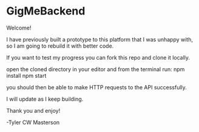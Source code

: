# GigMeBackend

Welcome!

I have previously built a prototype to this platform that I was unhappy with, so I am going to rebuild it with better code.

If you want to test my progress you can fork this repo and clone it locally.

open the cloned directory in your editor and from the terminal run:
 npm install
 npm start

you should then be able to make HTTP requests to the API successfully.

I will update as I keep building.

Thank you and enjoy!

-Tyler CW Masterson
